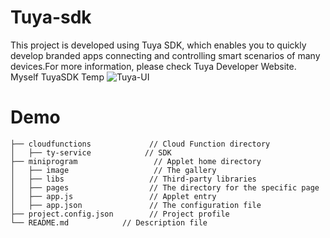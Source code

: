 # Tuya-sdk
This project is developed using Tuya SDK, which enables you to quickly develop branded apps connecting and controlling smart scenarios of many devices.For more information, please check Tuya Developer Website.
Myself TuyaSDK Temp
![Tuya-UI](https://user-images.githubusercontent.com/63355541/116023263-61183a80-a67e-11eb-9c84-b1abe34adc3b.png)

# Demo 
```
├── cloudfunctions             // Cloud Function directory
│   ├── ty-service            // SDK
├── miniprogram                 // Applet home directory
│   ├── image                   // The gallery
│   ├── libs                   // Third-party libraries
│   ├── pages                  // The directory for the specific page
│   ├── app.js                 // Applet entry
│   ├── app.json               // The configuration file
├── project.config.json        // Project profile
└── README.md            // Description file
```
